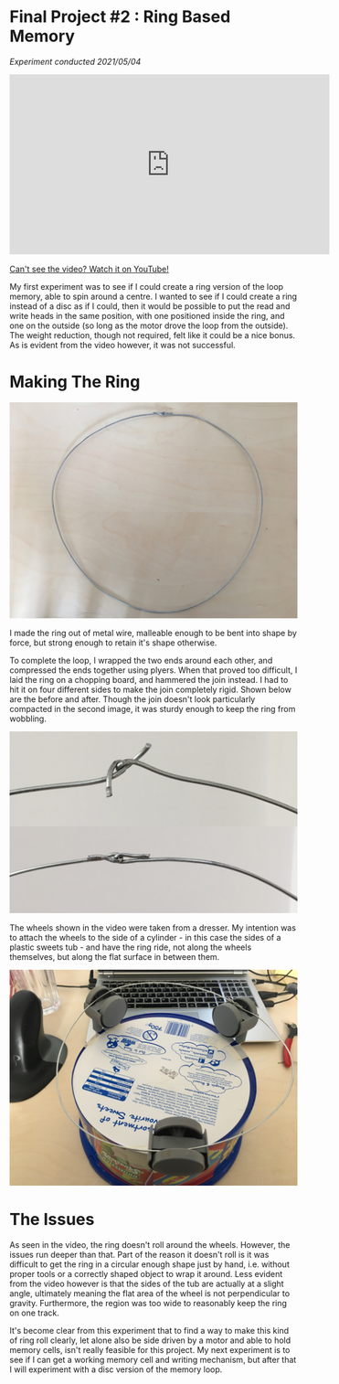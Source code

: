 # Final Project #2 : Ring Based Memory
*Experiment conducted 2021/05/04*

<iframe width="560" height="315" src="https://www.youtube.com/embed/DS2I1JDmLDw" title="YouTube video player" frameborder="0" allow="accelerometer; autoplay; clipboard-write; encrypted-media; gyroscope; picture-in-picture" allowfullscreen></iframe>

[Can't see the video? Watch it on YouTube!](https://youtu.be/DS2I1JDmLDw)

My first experiment was to see if I could create a ring version of the loop memory, able to spin around a centre. I wanted to see if I could create a ring instead of a disc as if I could, then it would be possible to put the read and write heads in the same position, with one positioned inside the ring, and one on the outside (so long as the motor drove the loop from the outside). The weight reduction, though not required, felt like it could be a nice bonus. As is evident from the video however, it was not successful.

# Making The Ring
![A photo of the metal ring laid on a desk.](https://raw.githubusercontent.com/JoshIsAStudent/physical-computing/main/post-content/project-02/complete-ring.jpg)

I made the ring out of metal wire, malleable enough to be bent into shape by force, but strong enough to retain it's shape otherwise.

To complete the loop, I wrapped the two ends around each other, and compressed the ends together using plyers. When that proved too difficult, I laid the ring on a chopping board, and hammered the join instead. I had to hit it on four different sides to make the join completely rigid. Shown below are the before and after. Though the join doesn't look particularly compacted in the second image, it was sturdy enough to keep the ring from wobbling.

![A side by side comparison of where the two ends of the wire join. On one side the join has not been compressed, on the other it has.](https://raw.githubusercontent.com/JoshIsAStudent/physical-computing/main/post-content/project-02/ring-join-comparison.jpg)

The wheels shown in the video were taken from a dresser. My intention was to attach the wheels to the side of a cylinder - in this case the sides of a plastic sweets tub - and have the ring ride, not along the wheels themselves, but along the flat surface in between them.

![A photo of the ring, placed on top of the wheels attached to the side of the tub.](https://raw.githubusercontent.com/JoshIsAStudent/physical-computing/main/post-content/project-02/ring-on-rails.jpg)

# The Issues
As seen in the video, the ring doesn't roll around the wheels. However, the issues run deeper than that. Part of the reason it doesn't roll is it was difficult to get the ring in a circular enough shape just by hand, i.e. without proper tools or a correctly shaped object to wrap it around. Less evident from the video however is that the sides of the tub are actually at a slight angle, ultimately meaning the flat area of the wheel is not perpendicular to gravity. Furthermore, the region was too wide to reasonably keep the ring on one track.

It's become clear from this experiment that to find a way to make this kind of ring roll clearly, let alone also be side driven by a motor and able to hold memory cells, isn't really feasible for this project. My next experiment is to see if I can get a working memory cell and writing mechanism, but after that I will experiment with a disc version of the memory loop.
